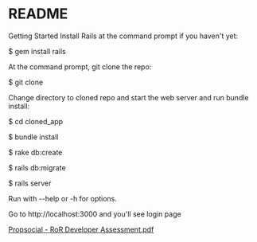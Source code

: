 # README

Getting Started
Install Rails at the command prompt if you haven't yet:

$ gem install rails

At the command prompt, git clone the repo:

$ git clone

Change directory to cloned repo and start the web server and run bundle install:

 $ cd cloned_app

 $ bundle install
 
 $ rake db:create
 
 $ rails db:migrate

 $ rails server
 
Run with --help or -h for options.

Go to http://localhost:3000 and you'll see login page

[Propsocial - RoR Developer Assessment.pdf](https://github.com/kienhaw/propsocial-technical-test/files/6838002/Propsocial.-.RoR.Developer.Assessment.pdf)

